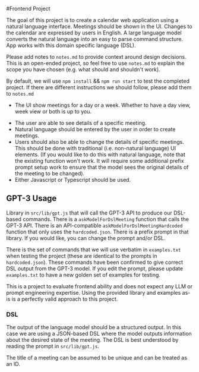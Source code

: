 #Frontend Project

The goal of this project is to create a calendar web application using a natural language interface. Meetings should be shown in the UI. Changes to the calendar are expressed by users in English. A large language model converts the natural language into an easy to parse command structure. App works with this domain specific language (DSL).

Please add notes to `notes.md` to provide context around design decisions. This is an open-ended project, so feel free to use `notes.md` to explain the scope you have chosen (e.g. what should and shouldn't work). 

By default, we will use `npm install` && `npm run start` to test the completed project. If there are different instructions we should follow, please add them to `notes.md`


- The UI show meetings for a day or a week. Whether to have a day view, week view or both is up to you.
<!-- show meetings of the week in a calendar like UI -->
<!-- the user can click on detail to see the meeting info -->
<!-- input user detail to get the prompt and then add to the calendar -->
<!-- the user is going to take a list of commands and add those to the calendar -->

- The user are able to see details of a specific meeting.
- Natural language should be entered by the user in order to create meetings. 
- Users should also be able to change the details of specific meetings. This should be done with traditional (i.e. non-natural language) UI elements. (If you would like to do this with natural language, note that the existing function won't work. It will require some additional prefix prompt setup work to ensure that the model sees the original details of the meeting to be changed). 
- Either Javascript or Typescript should be used.


## GPT-3 Usage


Library in `src/lib/gpt.js` that will call the GPT-3 API to produce our DSL-based commands. There is a `askModelForDslMeeting` function that calls the GPT-3 API. There is an API-compatible `askModelForDslMeetingHardcoded` function that only uses the `hardcoded.json`. There is a prefix prompt in that library. If you would like, you can change the prompt and/or DSL. 

There is the set of commands that we will use verbatim in `examples.txt` when testing the project (these are identical to the prompts in `hardcoded.json`). These commands have been confirmed to give correct DSL output from the GPT-3 model. If you edit the prompt, please update `examples.txt` to have a new golden set of examples for testing.

This is a project to evaluate frontend ability and does not expect any LLM or prompt engineering expertise. Using the provided library and examples as-is is a perfectly valid approach to this project.

### DSL

The output of the language model should be a structured output. In this case we are using a JSON-based DSL where the model outputs information about the desired state of the meeting. The DSL is best understood by reading the prompt in `src/lib/gpt.js`.

The title of a meeting can be assumed to be unique and can be treated as an ID.


